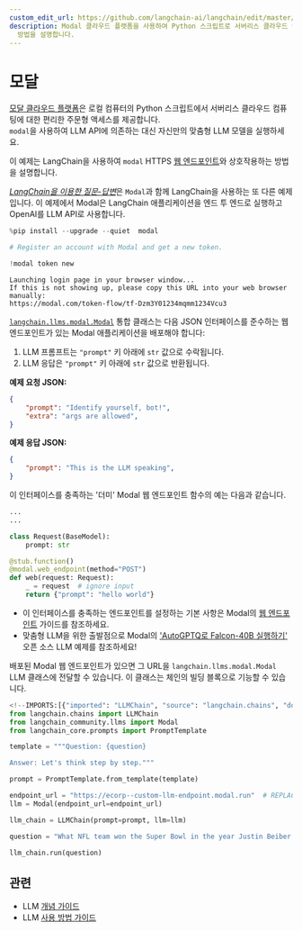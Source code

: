 ```yaml
---
custom_edit_url: https://github.com/langchain-ai/langchain/edit/master/docs/docs/integrations/llms/modal.ipynb
description: Modal 클라우드 플랫폼을 사용하여 Python 스크립트로 서버리스 클라우드 컴퓨팅에 접근하고 LangChain과 통합하는
  방법을 설명합니다.
---
```


# 모달

[모달 클라우드 플랫폼](https://modal.com/docs/guide)은 로컬 컴퓨터의 Python 스크립트에서 서버리스 클라우드 컴퓨팅에 대한 편리한 주문형 액세스를 제공합니다.  
`modal`을 사용하여 LLM API에 의존하는 대신 자신만의 맞춤형 LLM 모델을 실행하세요.

이 예제는 LangChain을 사용하여 `modal` HTTPS [웹 엔드포인트](https://modal.com/docs/guide/webhooks)와 상호작용하는 방법을 설명합니다.

[*LangChain을 이용한 질문-답변*](https://modal.com/docs/guide/ex/potus_speech_qanda)은 `Modal`과 함께 LangChain을 사용하는 또 다른 예제입니다. 이 예제에서 Modal은 LangChain 애플리케이션을 엔드 투 엔드로 실행하고 OpenAI를 LLM API로 사용합니다.

```python
%pip install --upgrade --quiet  modal
```


```python
# Register an account with Modal and get a new token.

!modal token new
```
  
```output
Launching login page in your browser window...
If this is not showing up, please copy this URL into your web browser manually:
https://modal.com/token-flow/tf-Dzm3Y01234mqmm1234Vcu3
```
  
[`langchain.llms.modal.Modal`](https://github.com/langchain-ai/langchain/blame/master/langchain/llms/modal.py) 통합 클래스는 다음 JSON 인터페이스를 준수하는 웹 엔드포인트가 있는 Modal 애플리케이션을 배포해야 합니다:

1. LLM 프롬프트는 `"prompt"` 키 아래에 `str` 값으로 수락됩니다.
2. LLM 응답은 `"prompt"` 키 아래에 `str` 값으로 반환됩니다.

**예제 요청 JSON:**

```json
{
    "prompt": "Identify yourself, bot!",
    "extra": "args are allowed",
}
```


**예제 응답 JSON:**

```json
{
    "prompt": "This is the LLM speaking",
}
```


이 인터페이스를 충족하는 '더미' Modal 웹 엔드포인트 함수의 예는 다음과 같습니다.

```python
...
...

class Request(BaseModel):
    prompt: str

@stub.function()
@modal.web_endpoint(method="POST")
def web(request: Request):
    _ = request  # ignore input
    return {"prompt": "hello world"}
```


* 이 인터페이스를 충족하는 엔드포인트를 설정하는 기본 사항은 Modal의 [웹 엔드포인트](https://modal.com/docs/guide/webhooks#passing-arguments-to-web-endpoints) 가이드를 참조하세요.  
* 맞춤형 LLM을 위한 출발점으로 Modal의 ['AutoGPTQ로 Falcon-40B 실행하기'](https://modal.com/docs/guide/ex/falcon_gptq) 오픈 소스 LLM 예제를 참조하세요!

배포된 Modal 웹 엔드포인트가 있으면 그 URL을 `langchain.llms.modal.Modal` LLM 클래스에 전달할 수 있습니다. 이 클래스는 체인의 빌딩 블록으로 기능할 수 있습니다.

```python
<!--IMPORTS:[{"imported": "LLMChain", "source": "langchain.chains", "docs": "https://api.python.langchain.com/en/latest/chains/langchain.chains.llm.LLMChain.html", "title": "Modal"}, {"imported": "Modal", "source": "langchain_community.llms", "docs": "https://api.python.langchain.com/en/latest/llms/langchain_community.llms.modal.Modal.html", "title": "Modal"}, {"imported": "PromptTemplate", "source": "langchain_core.prompts", "docs": "https://api.python.langchain.com/en/latest/prompts/langchain_core.prompts.prompt.PromptTemplate.html", "title": "Modal"}]-->
from langchain.chains import LLMChain
from langchain_community.llms import Modal
from langchain_core.prompts import PromptTemplate
```


```python
template = """Question: {question}

Answer: Let's think step by step."""

prompt = PromptTemplate.from_template(template)
```


```python
endpoint_url = "https://ecorp--custom-llm-endpoint.modal.run"  # REPLACE ME with your deployed Modal web endpoint's URL
llm = Modal(endpoint_url=endpoint_url)
```


```python
llm_chain = LLMChain(prompt=prompt, llm=llm)
```


```python
question = "What NFL team won the Super Bowl in the year Justin Beiber was born?"

llm_chain.run(question)
```


## 관련

- LLM [개념 가이드](/docs/concepts/#llms)  
- LLM [사용 방법 가이드](/docs/how_to/#llms)